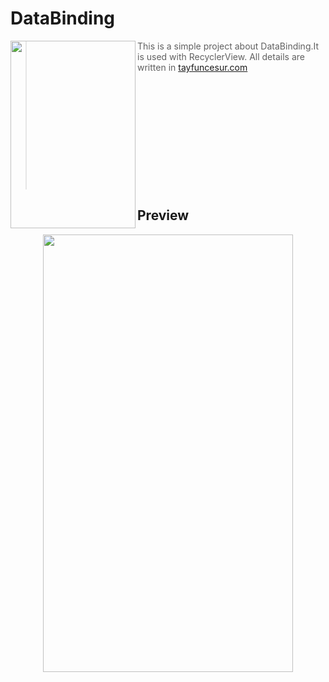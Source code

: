 # DataBinding

<img src="http://www.tayfuncesur.com/files/avatar.png" width="200" height="300" align="left" />

> This is a simple project about DataBinding.It is used with RecyclerView. All details are written in  [tayfuncesur.com](http://www.tayfuncesur.com/DataBinding.php)
<br><br><br>
<br><br><br><br><br><br><br><br><br>
## Preview
<p align="center">
<img src="http://www.tayfuncesur.com/files/data-binding.gif" width="400" height="700" />
</p>
